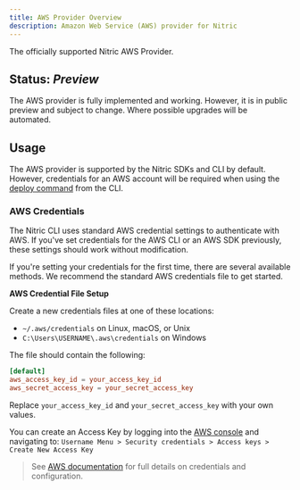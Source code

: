 ```yaml
---
title: AWS Provider Overview
description: Amazon Web Service (AWS) provider for Nitric
---
```


The officially supported Nitric AWS Provider.

## Status: _Preview_

The AWS provider is fully implemented and working. However, it is in public preview and subject to change. Where possible upgrades will be automated.

## Usage

The AWS provider is supported by the Nitric SDKs and CLI by default. However, credentials for an AWS account will be required when using the [deploy command](/docs/reference/cli) from the CLI.

### AWS Credentials

The Nitric CLI uses standard AWS credential settings to authenticate with AWS. If you've set credentials for the AWS CLI or an AWS SDK previously, these settings should work without modification.

If you're setting your credentials for the first time, there are several available methods. We recommend the standard AWS credentials file to get started.

**AWS Credential File Setup**

Create a new credentials files at one of these locations:

- `~/.aws/credentials` on Linux, macOS, or Unix
- `C:\Users\USERNAME\.aws\credentials` on Windows

The file should contain the following:

```toml
[default]
aws_access_key_id = your_access_key_id
aws_secret_access_key = your_secret_access_key
```

Replace `your_access_key_id` and `your_secret_access_key` with your own values.

You can create an Access Key by logging into the [AWS console](https://aws.amazon.com/console/) and navigating to:
`Username Menu > Security credentials > Access keys > Create New Access Key`

> See [AWS documentation](https://docs.aws.amazon.com/sdk-for-java/v1/developer-guide/setup-credentials.html) for full details on credentials and configuration.
